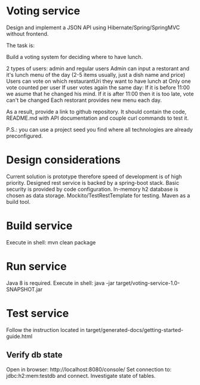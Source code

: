 # Voting service

Design and implement a JSON API using Hibernate/Spring/SpringMVC without frontend.

The task is:

Build a voting system for deciding where to have lunch.

2 types of users: admin and regular users
Admin can input a restorant and it's lunch menu of the day (2-5 items usually, just a dish name and price)
Users can vote on which restaurantUri they want to have lunch at
Only one vote counted per user
If user votes again the same day:
If it is before 11:00 we asume that he changed his mind.
If it is after 11:00 then it is too late, vote can't be changed
Each restorant provides new menu each day.

As a result, provide a link to github repository. It should contain the code, README.md with API documentation and couple curl commands to test it.

P.S.: you can use a project seed you find where all technologies are already preconfigured.

# Design considerations
Current solution is prototype therefore speed of development is of high priority.
Designed rest service is backed by a spring-boot stack.
Basic security is provided by code configuration.
In-memory h2 database is chosen as data storage.
Mockito/TestRestTemplate for testing.
Maven as a build tool.

# Build service
Execute in shell: mvn clean package

# Run service
Java 8 is required.
Execute in shell: java -jar target/voting-service-1.0-SNAPSHOT.jar

# Test service
Follow the instruction located in target/generated-docs/getting-started-guide.html

## Verify db state
Open in browser: http://localhost:8080/console/
Set connection to: jdbc:h2:mem:testdb and connect.
Investigate state of tables.